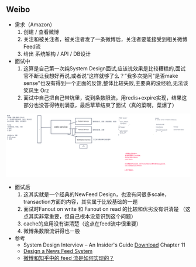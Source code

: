 ## Weibo

* 需求（Amazon）
  1. 创建 / 查看微博
  2. 关注和被关注者，被关注者发了一条微博后，关注者要能接受到相关微博Feed流
  3. 给出 系统架构 / API / DB设计
* 面试中
  1. 这算是自己第一次纯System Design面试,应该说效果是比较糟糕的,面试官不断让我想好再说,或者说“这样就够了么？”我多次提问"是否make sense"也没有得到一个正面的反馈,整体比较失败,主要真的没经验,无法谈笑风生 Orz
  2. 面试中自己把自己带坑里，说到条数限流，用redis+expire实现，结果这部分也没答得特别满意，最后草草结束了面试（真的菜啊，菜爆了）

![image-20220505203141389](imgs/weibo_before.png)

* 面试后
  1. 这其实就是一个经典的NewFeed Design，也没有问很多scale，transaction方面的内容，其实属于比较基础的一题
  2. 面试时Fanout on write 和 Fanout on read 的比较和优劣没有讲清楚 （这点其实非常重要，但自己根本没意识到这个问题）
  3. cache的应用没有讲清楚（这点在feed流中很重要）
  4. 微博条数限流讲得也一般
* 参考
  * System Design Interview – An Insider's Guide [Download](https://hubpdf.com/e-books/computers/system-design-interview-pdf-book-free-download/) Chapter 11
  * [Design a News Feed System](https://liuzhenglaichn.gitbook.io/system-design/news-feed/design-a-news-feed-system)
  * [微博和知乎中的 feed 流是如何实现的？](https://www.zhihu.com/question/19645686)